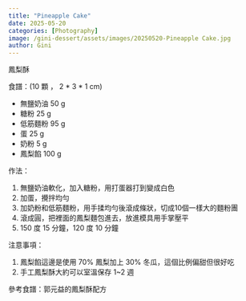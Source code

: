 ```yaml
---
title: "Pineapple Cake"
date: 2025-05-20
categories: [Photography]
image: /gini-dessert/assets/images/20250520-Pineapple Cake.jpg
author: Gini
---
```


鳳梨酥

食譜：(10 顆 ， 2 * 3 * 1 cm)
- 無鹽奶油 50 g
- 糖粉 25 g
- 低筋麵粉 95 g
- 蛋 25 g
- 奶粉 5 g
- 鳳梨餡 100 g

作法：
1. 無鹽奶油軟化，加入糖粉，用打蛋器打到變成白色
2. 加蛋，攪拌均勻
3. 加奶粉和低筋麵粉，用手揉均勻後滾成條狀，切成10個一樣大的麵粉團
4. 滾成圓，把裡面的鳳梨麵包進去，放進模具用手掌壓平
5. 150 度 15 分鐘，120 度 10 分鐘

注意事項：
1. 鳳梨餡這邊是使用 70% 鳳梨加上 30% 冬瓜，這個比例偏甜但很好吃
2. 手工鳳梨酥大約可以室溫保存 1~2 週

參考食譜：郭元益的鳳梨酥配方
